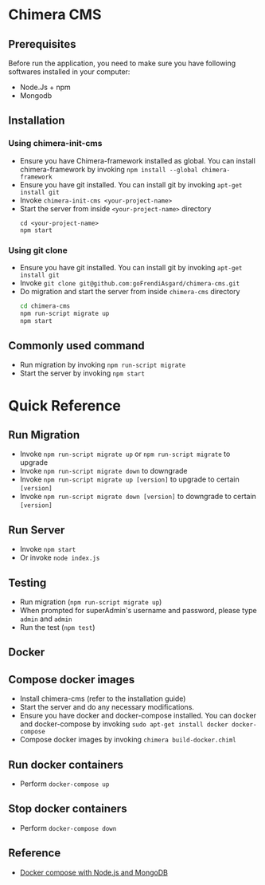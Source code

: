# Chimera CMS

## Prerequisites
Before run the application, you need to make sure you have following softwares installed in your computer:
* Node.Js + npm
* Mongodb

## Installation

### Using chimera-init-cms 

* Ensure you have Chimera-framework installed as global. You can install chimera-framework by invoking `npm install --global chimera-framework`
* Ensure you have git installed. You can install git by invoking `apt-get install git`
* Invoke `chimera-init-cms <your-project-name>`
* Start the server from inside `<your-project-name>` directory
  ```
  cd <your-project-name>
  npm start
  ```

### Using git clone

* Ensure you have git installed. You can install git by invoking `apt-get install git`
* Invoke `git clone git@github.com:goFrendiAsgard/chimera-cms.git`
* Do migration and start the server from inside `chimera-cms` directory
  ```bash
  cd chimera-cms
  npm run-script migrate up
  npm start
  ```

## Commonly used command
* Run migration by invoking `npm run-script migrate`
* Start the server by invoking `npm start`

# Quick Reference

## Run Migration
* Invoke `npm run-script migrate up` or `npm run-script migrate` to upgrade 
* Invoke `npm run-script migrate down` to downgrade 
* Invoke `npm run-script migrate up [version]` to upgrade to certain `[version]`
* Invoke `npm run-script migrate down [version]` to downgrade to certain `[version]`

## Run Server
* Invoke `npm start`
* Or invoke `node index.js`

## Testing
* Run migration (`npm run-script migrate up`)
* When prompted for superAdmin's username and password, please type `admin` and `admin`
* Run the test (`npm test`)

## Docker

## Compose docker images
* Install chimera-cms (refer to the installation guide)
* Start the server and do any necessary modifications.
* Ensure you have docker and docker-compose installed. You can docker and docker-compose by invoking `sudo apt-get install docker docker-compose`
* Compose docker images by invoking `chimera build-docker.chiml`

## Run docker containers
* Perform `docker-compose up`

## Stop docker containers
* Perform `docker-compose down`

## Reference
* [Docker compose with Node.js and MongoDB](https://medium.com/@kahana.hagai/docker-compose-with-node-js-and-mongodb-dbdadab5ce0a)